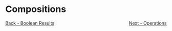 ﻿# Compositions


<div style="display: flex; justify-content: space-between;">
  <a href="./6.BooleanResults.md">Back - Boolean Results</a>
  <a href="./8.Operations.md">Next - Operations</a>
</div>